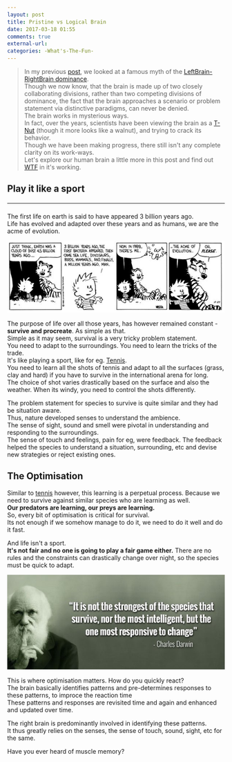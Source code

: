 ```yaml
---
layout: post
title: Pristine vs Logical Brain
date: 2017-03-18 01:55
comments: true
external-url:
categories: -What's-The-Fun-
---
```


> In my previous [post](/blog/2017/03/17/leftbrain-rightbrain/), we looked at a famous myth of the [LeftBrain-RightBrain dominance](/blog/2017/03/17/leftbrain-rightbrain/).<br>
Though we now know, that the brain is made up of two closely collaborating divisions, rather than two competing divisions of dominance, the fact that the brain approaches a scenario or problem statement via distinctive paradigms, can never be denied.<br>
The brain works in mysterious ways.<br>
In fact, over the years, scientists have been viewing the brain as a [T-Nut](/blog/2017/02/21/technical-nuts/) (though it more looks like a walnut), and trying to crack its behavior.<br>
Though we have been making progress, there still isn't any complete clarity on its work-ways.<br>
Let's explore our human brain a little more in this post and find out [WTF](/blog/2017/02/13/welcome-aboard/) in it's working.

## Play it like a sport<hr>

The first life on earth is said to have appeared 3 billion years ago.<br>
Life has evolved and adapted over these years and as humans, we are the acme of evolution.<br>

<img src="/assets/2017-03-18/acme.jpg">

The purpose of life over all those years, has however remained constant - **survive and procreate**. As simple as that.<br>
Simple as it may seem, survival is a very tricky problem statement.<br>
You need to adapt to the surroundings. You need to learn the tricks of the trade.<br>
It's like playing a sport, like for eg. [Tennis](https://en.wikipedia.org/wiki/Tennis).<br>
You need to learn all the shots of tennis and adapt to all the surfaces (grass, clay and hard) if you have to survive in the international arena for long.<br>
The choice of shot varies drastically based on the surface and also the weather. When its windy, you need to control the shots differently.<br>

The problem statement for species to survive is quite similar and they had be situation aware.<br>
Thus, nature developed senses to understand the ambience.<br>
The sense of sight, sound and smell were pivotal in understanding and responding to the surroundings.<br>
The sense of touch and feelings, pain for eg, were feedback. The feedback helped the species to understand a situation, surrounding, etc and devise new strategies or reject existing ones.

## The Optimisation

Similar to [tennis](https://en.wikipedia.org/wiki/Tennis) however, this learning is a perpetual process. Because we need to survive against similar species who are learning as well.<br>
**Our predators are learning, our preys are learning.**<br>
So, every bit of optimisation is critical for survival.<br>
Its not enough if we somehow manage to do it, we need to do it well and do it fast.

And life isn't a sport.<br>
**It's not fair and no one is going to play a fair game either.**
There are no rules and the constraints can drastically change over night, so the species must be quick to adapt.<br>

<img src="/assets/2017-03-18/darwin.jpg">

This is where optimisation matters. How do you quickly react?<br>
The brain basically identifies patterns and pre-determines responses to these patterns, to improce the reaction time<br>
These patterns and responses are revisited time and again and enhanced and updated over time.




The right brain is predominantly involved in identifying these patterns.<br>
It thus greatly relies on the senses, the sense of touch, sound, sight, etc for the same.

Have you ever heard of muscle memory?


